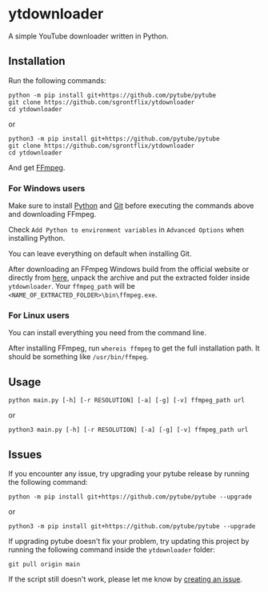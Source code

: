 # ytdownloader

A simple YouTube downloader written in Python.

## Installation

Run the following commands:

```
python -m pip install git+https://github.com/pytube/pytube
git clone https://github.com/sgrontflix/ytdownloader
cd ytdownloader
```

or 

```
python3 -m pip install git+https://github.com/pytube/pytube
git clone https://github.com/sgrontflix/ytdownloader
cd ytdownloader
```

And get [FFmpeg](https://ffmpeg.org/download.html).

### For Windows users

Make sure to install [Python](https://www.python.org/downloads/) and [Git](https://gitforwindows.org/) before executing the commands above and downloading FFmpeg.

Check `Add Python to environment variables` in `Advanced Options` when installing Python.

You can leave everything on default when installing Git.

After downloading an FFmpeg Windows build from the official website or directly from [here](https://www.gyan.dev/ffmpeg/builds/ffmpeg-release-full.7z), unpack the archive and put the extracted folder inside `ytdownloader`. Your `ffmpeg_path` will be `<NAME_OF_EXTRACTED_FOLDER>\bin\ffmpeg.exe`.

### For Linux users

You can install everything you need from the command line.

After installing FFmpeg, run `whereis ffmpeg` to get the full installation path. It should be something like `/usr/bin/ffmpeg`.

## Usage

`python main.py [-h] [-r RESOLUTION] [-a] [-g] [-v] ffmpeg_path url`

or

`python3 main.py [-h] [-r RESOLUTION] [-a] [-g] [-v] ffmpeg_path url`

## Issues

If you encounter any issue, try upgrading your pytube release by running the following command:

`python -m pip install git+https://github.com/pytube/pytube --upgrade`

or

`python3 -m pip install git+https://github.com/pytube/pytube --upgrade`

If upgrading pytube doesn't fix your problem, try updating this project by running the following command inside the `ytdownloader` folder:

`git pull origin main`

If the script still doesn't work, please let me know by [creating an issue](https://github.com/sgrontflix/ytdownloader/issues/new).

